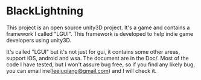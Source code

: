 # BlackLightning
This project is an open source unity3D project. It's a game and contains a framework I called "LGUI". This framework is developed to help indie game developers using unity3D.

It's called "LGUI" but it's not just for gui, it contains some other areas, support iOS, android and wsa. The document are in the Doc/.
Most of the code I have tested, but I won't assure bug free, so if you find any likely bug, you can email me(leejuqiang@gmail.com) and I will check it.
